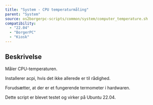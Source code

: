 ```yaml
---
title: "System - CPU temperaturmåling"
parent: "System"
source: os2borgerpc-scripts/common/system/computer_temperature.sh
compatibility: 
  - "22.04"
  - "BorgerPC"
  - "Kiosk"
---
```


## Beskrivelse
Måler CPU-temperaturen.

Installerer acpi, hvis det ikke allerede er til rådighed.

Forudsætter, at der er et fungerende termometer i hardwaren.

Dette script er blevet testet og virker på Ubuntu 22.04.